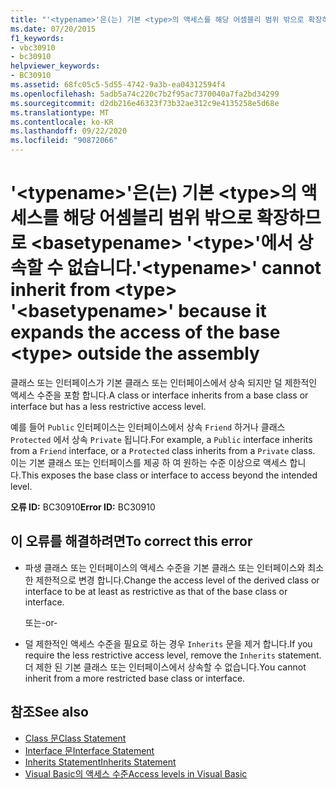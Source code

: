 ```yaml
---
title: "'<typename>'은(는) 기본 <type>의 액세스를 해당 어셈블리 범위 밖으로 확장하므로 <basetypename> '<type>'에서 상속할 수 없습니다."
ms.date: 07/20/2015
f1_keywords:
- vbc30910
- bc30910
helpviewer_keywords:
- BC30910
ms.assetid: 68fc05c5-5d55-4742-9a3b-ea04312594f4
ms.openlocfilehash: 5adb5a74c220c7b2f95ac7370040a7fa2bd34299
ms.sourcegitcommit: d2db216e46323f73b32ae312c9e4135258e5d68e
ms.translationtype: MT
ms.contentlocale: ko-KR
ms.lasthandoff: 09/22/2020
ms.locfileid: "90872066"
---
```

# <a name="typename-cannot-inherit-from-type-basetypename-because-it-expands-the-access-of-the-base-type-outside-the-assembly"></a><span data-ttu-id="96e45-102">'\<typename>'은(는) 기본 \<type>의 액세스를 해당 어셈블리 범위 밖으로 확장하므로 \<basetypename> '\<type>'에서 상속할 수 없습니다.</span><span class="sxs-lookup"><span data-stu-id="96e45-102">'\<typename>' cannot inherit from \<type> '\<basetypename>' because it expands the access of the base \<type> outside the assembly</span></span>

<span data-ttu-id="96e45-103">클래스 또는 인터페이스가 기본 클래스 또는 인터페이스에서 상속 되지만 덜 제한적인 액세스 수준을 포함 합니다.</span><span class="sxs-lookup"><span data-stu-id="96e45-103">A class or interface inherits from a base class or interface but has a less restrictive access level.</span></span>  
  
 <span data-ttu-id="96e45-104">예를 들어 `Public` 인터페이스는 인터페이스에서 상속 `Friend` 하거나 클래스 `Protected` 에서 상속 `Private` 됩니다.</span><span class="sxs-lookup"><span data-stu-id="96e45-104">For example, a `Public` interface inherits from a `Friend` interface, or a `Protected` class inherits from a `Private` class.</span></span> <span data-ttu-id="96e45-105">이는 기본 클래스 또는 인터페이스를 제공 하 여 원하는 수준 이상으로 액세스 합니다.</span><span class="sxs-lookup"><span data-stu-id="96e45-105">This exposes the base class or interface to access beyond the intended level.</span></span>  
  
 <span data-ttu-id="96e45-106">**오류 ID:** BC30910</span><span class="sxs-lookup"><span data-stu-id="96e45-106">**Error ID:** BC30910</span></span>  
  
## <a name="to-correct-this-error"></a><span data-ttu-id="96e45-107">이 오류를 해결하려면</span><span class="sxs-lookup"><span data-stu-id="96e45-107">To correct this error</span></span>  
  
- <span data-ttu-id="96e45-108">파생 클래스 또는 인터페이스의 액세스 수준을 기본 클래스 또는 인터페이스와 최소한 제한적으로 변경 합니다.</span><span class="sxs-lookup"><span data-stu-id="96e45-108">Change the access level of the derived class or interface to be at least as restrictive as that of the base class or interface.</span></span>  
  
     <span data-ttu-id="96e45-109">또는</span><span class="sxs-lookup"><span data-stu-id="96e45-109">-or-</span></span>  
  
- <span data-ttu-id="96e45-110">덜 제한적인 액세스 수준을 필요로 하는 경우 `Inherits` 문을 제거 합니다.</span><span class="sxs-lookup"><span data-stu-id="96e45-110">If you require the less restrictive access level, remove the `Inherits` statement.</span></span> <span data-ttu-id="96e45-111">더 제한 된 기본 클래스 또는 인터페이스에서 상속할 수 없습니다.</span><span class="sxs-lookup"><span data-stu-id="96e45-111">You cannot inherit from a more restricted base class or interface.</span></span>  
  
## <a name="see-also"></a><span data-ttu-id="96e45-112">참조</span><span class="sxs-lookup"><span data-stu-id="96e45-112">See also</span></span>

- [<span data-ttu-id="96e45-113">Class 문</span><span class="sxs-lookup"><span data-stu-id="96e45-113">Class Statement</span></span>](../statements/class-statement.md)
- [<span data-ttu-id="96e45-114">Interface 문</span><span class="sxs-lookup"><span data-stu-id="96e45-114">Interface Statement</span></span>](../statements/interface-statement.md)
- [<span data-ttu-id="96e45-115">Inherits Statement</span><span class="sxs-lookup"><span data-stu-id="96e45-115">Inherits Statement</span></span>](../statements/inherits-statement.md)
- [<span data-ttu-id="96e45-116">Visual Basic의 액세스 수준</span><span class="sxs-lookup"><span data-stu-id="96e45-116">Access levels in Visual Basic</span></span>](../../programming-guide/language-features/declared-elements/access-levels.md)
